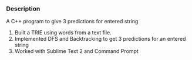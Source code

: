### Description
A C++ program to give 3 predictions for entered string
1. Built a TRIE using words from a text file.
2. Implemented DFS and Backtracking to get 3 predictions for an entered string
3. Worked with Sublime Text 2 and Command Prompt
